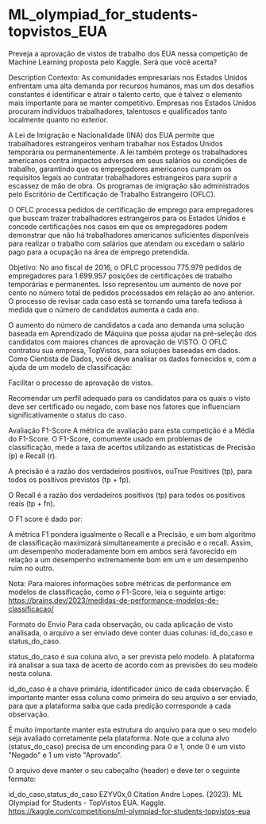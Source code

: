 # ML_olympiad_for_students-topvistos_EUA
Preveja a aprovação de vistos de trabalho dos EUA nessa competição de Machine Learning proposta pelo Kaggle. Será que você acerta?

Description
Contexto:
As comunidades empresariais nos Estados Unidos enfrentam uma alta demanda por recursos humanos, mas um dos desafios constantes é identificar e atrair o talento certo, que é talvez o elemento mais importante para se manter competitivo. Empresas nos Estados Unidos procuram indivíduos trabalhadores, talentosos e qualificados tanto localmente quanto no exterior.

A Lei de Imigração e Nacionalidade (INA) dos EUA permite que trabalhadores estrangeiros venham trabalhar nos Estados Unidos temporária ou permanentemente. A lei também protege os trabalhadores americanos contra impactos adversos em seus salários ou condições de trabalho, garantindo que os empregadores americanos cumpram os requisitos legais ao contratar trabalhadores estrangeiros para suprir a escassez de mão de obra. Os programas de imigração são administrados pelo Escritório de Certificação de Trabalho Estrangeiro (OFLC).

O OFLC processa pedidos de certificação de emprego para empregadores que buscam trazer trabalhadores estrangeiros para os Estados Unidos e concede certificações nos casos em que os empregadores podem demonstrar que não há trabalhadores americanos suficientes disponíveis para realizar o trabalho com salários que atendam ou excedam o salário pago para a ocupação na área de emprego pretendida.

Objetivo:
No ano fiscal de 2016, o OFLC processou 775.979 pedidos de empregadores para 1.699.957 posições de certificações de trabalho temporárias e permanentes. Isso representou um aumento de nove por cento no número total de pedidos processados em relação ao ano anterior. O processo de revisar cada caso está se tornando uma tarefa tediosa à medida que o número de candidatos aumenta a cada ano.

O aumento do número de candidatos a cada ano demanda uma solução baseada em Aprendizado de Máquina que possa ajudar na pré-seleção dos candidatos com maiores chances de aprovação de VISTO. O OFLC contratou sua empresa, TopVistos, para soluções baseadas em dados. Como Cientista de Dados, você deve analisar os dados fornecidos e, com a ajuda de um modelo de classificação:

Facilitar o processo de aprovação de vistos.

Recomendar um perfil adequado para os candidatos para os quais o visto deve ser certificado ou negado, com base nos fatores que influenciam significativamente o status do caso.

Avaliação
F1-Score
A métrica de avaliação para esta competição é a Média do F1-Score. O F1-Score, comumente usado em problemas de classificação, mede a taxa de acertos utilizando as estatísticas de Precisão (p) e Recall (r).

A precisão é a razão dos verdadeiros positivos, ouTrue Positives (tp),
para todos os positivos previstos (tp + fp).

O Recall é a razão dos verdadeiros positivos (tp) para todos os positivos reais (tp + fn).

O F1 score é dado por:


A métrica F1 pondera igualmente o Recall e a Precisão, e um bom algoritmo de classificação maximizará simultaneamente a precisão e o recall. Assim, um desempenho moderadamente bom em ambos será favorecido em relação a um desempenho extremamente bom em um e um desempenho ruim no outro.

Nota: Para maiores informações sobre métricas de performance em modelos de classificação, como o F1-Score, leia o seguinte artigo: https://brains.dev/2023/medidas-de-performance-modelos-de-classificacao/

Formato do Envio
Para cada observação, ou cada aplicação de visto analisada, o arquivo a ser enviado deve conter duas colunas: id_do_caso e status_do_caso.

status_do_caso é sua coluna alvo, a ser prevista pelo modelo. A plataforma irá analisar a sua taxa de acerto de acordo com as previsões do seu modelo nesta coluna.

id_do_caso é a chave primária, identificador único de cada observação. É importante manter essa coluna como primeira do seu arquivo a ser enviado, para que a plataforma saiba que cada predição corresponde a cada observação.

É muito importante manter esta estrutura do arquivo para que o seu modelo seja avaliado corretamente pela plataforma. Note que a coluna alvo (status_do_caso) precisa de um enconding para 0 e 1, onde 0 é um visto "Negado" e 1 um visto "Aprovado".

O arquivo deve manter o seu cabeçalho (header) e deve ter o seguinte formato:

id_do_caso,status_do_caso
EZYV0x,0
Citation
Andre Lopes. (2023). ML Olympiad for Students - TopVistos EUA. Kaggle. https://kaggle.com/competitions/ml-olympiad-for-students-topvistos-eua
